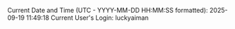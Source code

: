 Current Date and Time (UTC - YYYY-MM-DD HH:MM:SS formatted): 2025-09-19 11:49:18
Current User's Login: luckyaiman
